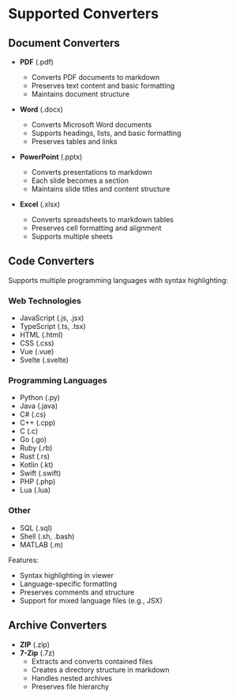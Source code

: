 # Supported Converters

## Document Converters
- **PDF** (.pdf)
  - Converts PDF documents to markdown
  - Preserves text content and basic formatting
  - Maintains document structure
  
- **Word** (.docx)
  - Converts Microsoft Word documents
  - Supports headings, lists, and basic formatting
  - Preserves tables and links
  
- **PowerPoint** (.pptx)
  - Converts presentations to markdown
  - Each slide becomes a section
  - Maintains slide titles and content structure
  
- **Excel** (.xlsx)
  - Converts spreadsheets to markdown tables
  - Preserves cell formatting and alignment
  - Supports multiple sheets

## Code Converters
Supports multiple programming languages with syntax highlighting:

### Web Technologies
- JavaScript (.js, .jsx)
- TypeScript (.ts, .tsx)
- HTML (.html)
- CSS (.css)
- Vue (.vue)
- Svelte (.svelte)

### Programming Languages
- Python (.py)
- Java (.java)
- C# (.cs)
- C++ (.cpp)
- C (.c)
- Go (.go)
- Ruby (.rb)
- Rust (.rs)
- Kotlin (.kt)
- Swift (.swift)
- PHP (.php)
- Lua (.lua)

### Other
- SQL (.sql)
- Shell (.sh, .bash)
- MATLAB (.m)

Features:
- Syntax highlighting in viewer
- Language-specific formatting
- Preserves comments and structure
- Support for mixed language files (e.g., JSX)

## Archive Converters
- **ZIP** (.zip)
- **7-Zip** (.7z)
  - Extracts and converts contained files
  - Creates a directory structure in markdown
  - Handles nested archives
  - Preserves file hierarchy 